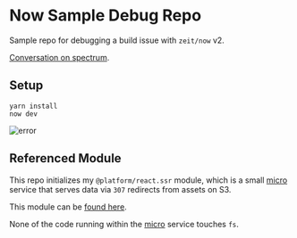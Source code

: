 # Now Sample Debug Repo

Sample repo for debugging a build issue with `zeit/now` v2.

[Conversation on spectrum](https://spectrum.chat/zeit/now/securing-mongodb-altas~11523c5d-d17d-4cce-a3a6-e1f3d5195f0a).

## Setup

    yarn install
    now dev

![error](https://user-images.githubusercontent.com/185555/63076083-07460e80-bf88-11e9-8dfa-f71b3c552c78.png)

## Referenced Module

This repo initializes my `@platform/react.ssr` module, which is a small [micro](https://github.com/zeit/micro) service that serves data via `307` redirects from assets on S3.

This module can be [found here](https://github.com/uiharness/platform/tree/master/code/react.ssr).

None of the code running within the [micro](https://github.com/zeit/micro) service touches `fs`.
